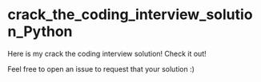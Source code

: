 # crack_the_coding_interview_solution_Python

Here is my crack the coding interview solution! Check it out! 

Feel free to open an issue to request that your solution :) 
